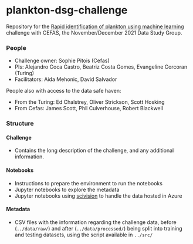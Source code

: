 # plankton-dsg-challenge

Repository for the [Rapid identification of plankton using machine learning](https://www.turing.ac.uk/events/data-study-group-november-2021) challenge with CEFAS, the November/December 2021 Data Study Group.

### People

- Challenge owner: Sophie Pitois (Cefas)
- PIs: Alejandro Coca Castro, Beatriz Costa Gomes, Evangeline Corcoran (Turing)
- Facilitators: Aida Mehonic, David Salvador

People also with access to the data safe haven:
- From the Turing: Ed Chalstrey, Oliver Strickson, Scott Hosking
- From Cefas: James Scott, Phil Culverhouse, Robert Blackwell

### Structure 

#### Challenge
- Contains the long description of the challenge, and any additional information.

#### Notebooks
- Instructions to prepare the environment to run the notebooks
- Jupyter notebooks to explore the metadata
- Jupyter notebooks using [scivision](https://github.com/alan-turing-institute/scivision) to handle the data hosted in Azure

#### Metadata
- CSV files with the information regarding the challenge data, before (```../data/raw/```) and after (```../data/processed/```) being split into training and testing datasets, using the script available in ```../src/```
